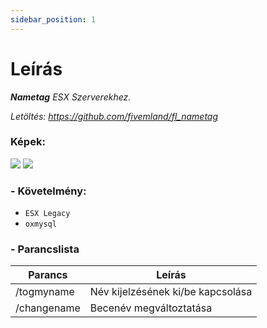 ```yaml
---
sidebar_position: 1
---
```


# Leírás

_**Nametag** ESX Szerverekhez._

_Letöltés: https://github.com/fivemland/fl_nametag_

### Képek:

![](https://github.com/fivemland/fl_nametag/raw/main/Screenshot.png)
![](https://github.com/fivemland/fl_nametag/raw/main/Screenshot2.png)

### - Követelmény:

- `ESX Legacy`
- `oxmysql`

### - Parancslista

| Parancs     | Leírás                            |
| ----------- | --------------------------------- |
| /togmyname  | Név kijelzésének ki/be kapcsolása |
| /changename | Becenév megváltoztatása           |
